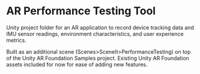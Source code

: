 # AR Performance Testing Tool

Unity project folder for an AR application to record device tracking data and IMU sensor readings, environment characteristics, and user experience metrics.

Built as an additional scene (Scenes>SceneIt>PerformanceTesting) on top of the Unity AR Foundation Samples project. Existing Unity AR Foundation assets included for now for ease of adding new features.



